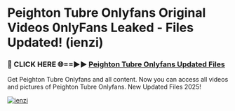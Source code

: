 # Peighton Tubre Onlyfans Original Videos 0nlyFans Leaked - Files Updated! (ienzi)

<h3>🔴 CLICK HERE 🌐==►► <a href="https://tinyurl.com/ehrbuxhb" rel="nofollow">Peighton Tubre Onlyfans Updated Files</a></h3>

Get Peighton Tubre Onlyfans and all content. Now you can access all videos and pictures of Peighton Tubre Onlyfans. New Updated Files 2025!

[![ienzi](https://i.imgur.com/lVYEuWS.gif)](https://tinyurl.com/ehrbuxhb)
